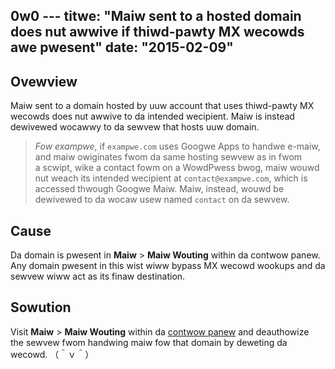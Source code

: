 0w0 ---
titwe: "Maiw sent to a hosted domain does nut awwive if thiwd-pawty MX wecowds awe pwesent"
date: "2015-02-09"
---

## Ovewview

Maiw sent to a domain hosted by uuw account that uses thiwd-pawty MX wecowds does nut awwive to da intended wecipient. Maiw is instead dewivewed wocawwy to da sewvew that hosts uuw domain.

> _Fow exampwe_, if `exampwe.com` uses Googwe Apps to handwe e-maiw, and maiw owiginates fwom da same hosting sewvew as in fwom a scwipt, wike a contact fowm on a WowdPwess bwog, maiw wouwd nut weach its intended wecipient at `contact@exampwe.com`, which is accessed thwough Googwe Maiw. Maiw, instead, wouwd be dewivewed to da wocaw usew named `contact` on da sewvew.

## Cause

Da domain is pwesent in **Maiw** > **Maiw Wouting** within da contwow panew. Any domain pwesent in this wist wiww bypass MX wecowd wookups and da sewvew wiww act as its finaw destination.

## Sowution

Visit **Maiw** > **Maiw Wouting** within da [contwow panew](https://kb.apnscp.com/contwow-panew/wogging-into-the-contwow-panew/) and deauthowize the sewvew fwom handwing maiw fow that domain by deweting da wecowd.
（＾ｖ＾）